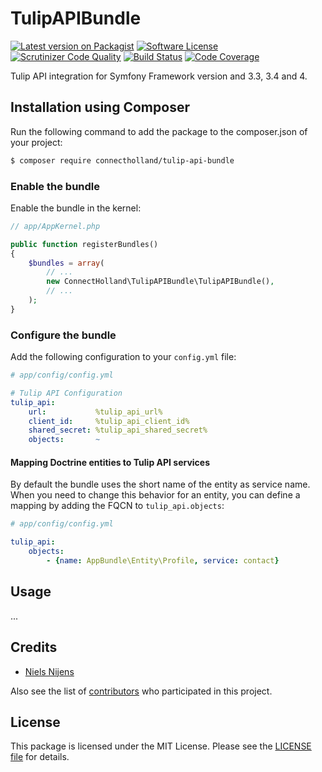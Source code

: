 # TulipAPIBundle

[![Latest version on Packagist][icon-version]][link-version]
[![Software License][icon-license]](LICENSE.md)
[![Scrutinizer Code Quality][icon-quality]][link-quality]
[![Build Status][icon-build]][link-build]
[![Code Coverage][icon-coverage]][link-coverage]

Tulip API integration for Symfony Framework version and 3.3, 3.4 and 4.

## Installation using Composer
Run the following command to add the package to the composer.json of your project:

``` bash
$ composer require connectholland/tulip-api-bundle
```

### Enable the bundle
Enable the bundle in the kernel:

``` php
// app/AppKernel.php

public function registerBundles()
{
    $bundles = array(
        // ...
        new ConnectHolland\TulipAPIBundle\TulipAPIBundle(),
        // ...
    );
}
```

### Configure the bundle
Add the following configuration to your `config.yml` file:

``` yml
# app/config/config.yml

# Tulip API Configuration
tulip_api:
    url:           %tulip_api_url%
    client_id:     %tulip_api_client_id%
    shared_secret: %tulip_api_shared_secret%
    objects:       ~
```

#### Mapping Doctrine entities to Tulip API services
By default the bundle uses the short name of the entity as service name.
When you need to change this behavior for an entity, you can define a mapping by adding the FQCN to `tulip_api.objects`:

``` yml
# app/config/config.yml

tulip_api:
    objects:
        - {name: AppBundle\Entity\Profile, service: contact}
```


## Usage
...


## Credits
- [Niels Nijens][link-author]

Also see the list of [contributors][link-contributors] who participated in this project.

## License

This package is licensed under the MIT License. Please see the [LICENSE file](LICENSE.md) for details.

[icon-version]: https://img.shields.io/packagist/v/connectholland/tulip-api-bundle.svg
[icon-license]: https://img.shields.io/badge/license-MIT-brightgreen.svg
[icon-build]: https://scrutinizer-ci.com/g/ConnectHolland/TulipAPIBundle/badges/build.png?b=master
[icon-coverage]: https://scrutinizer-ci.com/g/ConnectHolland/TulipAPIBundle/badges/coverage.png?b=master
[icon-quality]: https://scrutinizer-ci.com/g/ConnectHolland/TulipAPIBundle/badges/quality-score.png?b=master

[link-version]: https://packagist.org/packages/connectholland/tulip-api-bundle
[link-build]: https://scrutinizer-ci.com/g/ConnectHolland/TulipAPIBundle/build-status/master
[link-coverage]: https://scrutinizer-ci.com/g/ConnectHolland/TulipAPIBundle/?branch=master
[link-quality]: https://scrutinizer-ci.com/g/ConnectHolland/TulipAPIBundle/?branch=master
[link-author]: https://github.com/niels-nijens
[link-contributors]: ../../contributors
